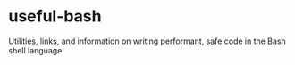 # useful-bash
Utilities, links, and information on writing performant, safe code in the Bash shell language
